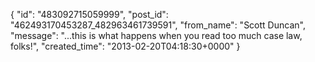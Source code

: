  {
   "id": "483092715059999",
   "post_id": "462493170453287_482963461739591",
   "from_name": "Scott Duncan",
   "message": "...this is what happens when you read too much case law, folks!",
   "created_time": "2013-02-20T04:18:30+0000"
 }
